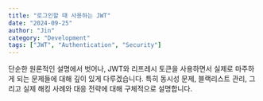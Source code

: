 ```yaml
---
title: "로그인할 때 사용하는 JWT"
date: "2024-09-25"
author: "Jin"
category: "Development"
tags: ["JWT", "Authentication", "Security"]
---
```


단순한 원론적인 설명에서 벗어나, JWT와 리프레시 토큰을 사용하면서 실제로 마주하게 되는 문제들에 대해 깊이 있게 다루겠습니다. 특히 동시성 문제, 블랙리스트 관리, 그리고 실제 해킹 사례와 대응 전략에 대해 구체적으로 설명합니다.